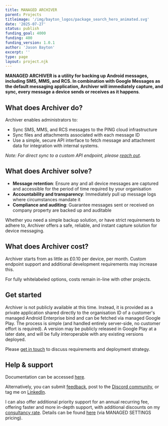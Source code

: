```yaml
---
title: MANAGED ARCHIVER
parent: Projects
titleimage: '/img/bayton_logos/package_search_hero_animated.svg'
date: '2025-07-27'
status: publish
funding_goal: 4000
funding: 400
funding_version: 1.0.1
author: 'Jason Bayton'
excerpt: ''
type: page
layout: project.njk
---
```

**MANAGED ARCHIVER is a utility for backing up Android messages, including SMS, MMS, and RCS. In combination with Google Messages as the default messaging application, Archiver will immediately capture, and sync, every message a device sends or receives as it happens**.

## What does Archiver do?

Archiver enables administrators to:

- Sync SMS, MMS, and RCS messages to the PING cloud infrastructure
- Sync files and attachments associated with each message ID 
- Use a simple, secure API interface to fetch message and attachment data for integration with internal systems.

_Note: For direct sync to a custom API endpoint, please [reach out](/contact)_.

## What does Archiver solve?

- **Message retention**: Ensure any and all device messages are captured and accessible for the period of time required by your organisation
- **Accountability and transparency**: Immediately pull up message logs where circumstances mandate it
- **Compliance and auditing**: Guarantee messages sent or received on company property are backed up and auditable

Whether you need a simple backup solution, or have strict requirements to adhere to, Archiver offers a safe, reliable, and instant capture solution for device messaging.

## What does Archiver cost?

Archiver starts from as little as £0.10 per device, per month. Custom endpoint support and additional development requirements may increase this.

For fully whitelabeled options, costs remain in-line with other projects.

## Get started

Archiver is not publicly available at this time. Instead, it is provided as a private application shared directly to the organisation ID of a customer's managed Android Enterprise bind and can be fetched via managed Google Play. The process is simple (and handled entirely server-side, no customer effort is required). A version may be publicly released in Google Play at a later date, and will be fully interoperable with any existing versions deployed.

Please [get in touch](/contact) to discuss requirements and deployment strategy.

## Help & support

Documentation can be accessed [here](support).

Alternatively, you can submit [feedback](https://docs.google.com/forms/d/e/1FAIpQLSdYQrOPM0dKwCmcSjfxgoK2rQvhQXXyw2pk9nMqYBn0F2IhRw/viewform?usp=sf_link), post to the [Discord community](https://discord.gg/7VzRZWVkht), or tag me on [LinkedIn](https://linkedin.com/in/jasonbayton). 

I can also offer additional priority support for an annual recurring fee, offering faster and more in-depth support, with additional discounts on my [consultancy rate](/support). Details can be found [here]([/projects/managed-settings/pricing/#support-priority-support) (via MANAGED SETTINGS pricing).
